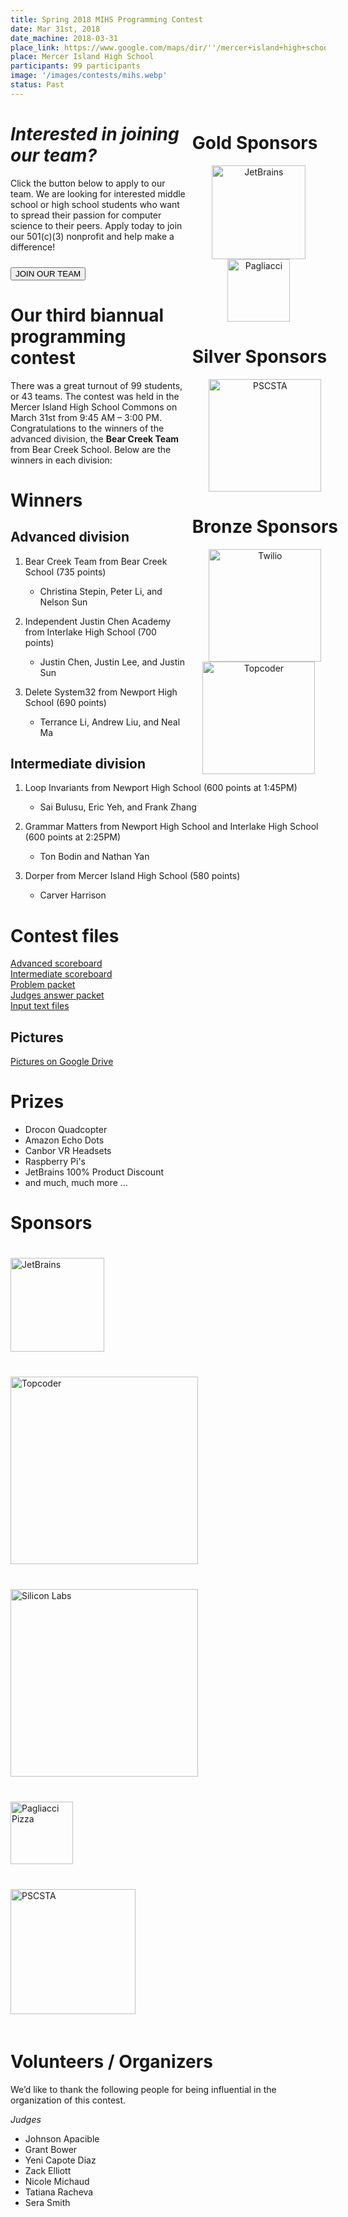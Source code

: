 ```yaml
---
title: Spring 2018 MIHS Programming Contest
date: Mar 31st, 2018
date_machine: 2018-03-31
place_link: https://www.google.com/maps/dir/''/mercer+island+high+school/data=!4m5!4m4!1m0!1m2!1m1!1s0x54906bdae7961a9d:0x6e6caf34f523feb?sa=X&ved=2ahUKEwievorr45fdAhWEIjQIHTEbCswQ9RcwD3oECAoQEQ
place: Mercer Island High School
participants: 99 participants
image: '/images/contests/mihs.webp'
status: Past
---
```


<div style="float: right; margin-right: -20px; margin-left: 10px; text-align: center;">
  <h1 style="text-align: left;"><b>Gold Sponsors</b></h1>
  <a href="https://jetbrains.com"><img src="/images/partners/jetbrains.webp" alt="JetBrains" style="width: 150px; margin-right: 20px;"></a> <br> 
  <a href="https://pagliacci.com"><img src="/images/partners/pagliacci.webp" alt="Pagliacci" style="width: 100px; margin-right: 20px;"></a>
  <h1 style="text-align: left"><b>Silver Sponsors</b></h1>
  <a href="http://pscsta.org"><img src="/images/partners/pscsta.webp" alt="PSCSTA" style="width:180px;"></a>
  <h1 style="text-align: left"><b>Bronze Sponsors</b></h1>
  <a href="https://twilio.com"><img src="/images/partners/twilio.webp" alt="Twilio" style="width:180px;"></a> <br> 
  <a href="https://topcoder.com"><img src="/images/partners/topcoder.webp" alt="Topcoder" style="width: 180px; margin-right: 20px;"></a>
</div>

# _Interested in joining our team?_

Click the button below to apply to our team. We are looking for interested middle school or high school students who want to spread their passion for computer science to their peers. Apply today to join our 501(c)(3) nonprofit and help make a difference!

<a href = "/contests/create"><button class = "contests-header-section-button" style="margin-top:10px">JOIN OUR TEAM</button></a>

# Our third biannual programming contest

There was a great turnout of 99 students, or 43 teams. The contest was held in the Mercer Island High School Commons on March 31st from 9:45 AM – 3:00 PM. Congratulations to the winners of the advanced division, the **Bear Creek Team** from Bear Creek School. Below are the winners in each division:

# Winners

## Advanced division

1. Bear Creek Team from Bear Creek School (735 points)

    - Christina Stepin, Peter Li, and Nelson Sun
2. Independent Justin Chen Academy from Interlake High School (700 points)

    - Justin Chen, Justin Lee, and Justin Sun
3. Delete System32 from Newport High School (690 points)

    - Terrance Li, Andrew Liu, and Neal Ma

## Intermediate division

1. Loop Invariants from Newport High School (600 points at 1:45PM)

    - Sai Bulusu, Eric Yeh, and Frank Zhang
2. Grammar Matters from Newport High School and Interlake High School (600 points at 2:25PM)

    - Ton Bodin and Nathan Yan
3. Dorper from Mercer Island High School (580 points)

    - Carver Harrison

# Contest files

[Advanced scoreboard](/assets/docs/spring_2018_mihs/advanced_scoreboard.pdf)  
[Intermediate scoreboard](/assets/docs/spring_2018_mihs/intermediate_scoreboard.pdf)  
[Problem packet](/assets/docs/spring_2018_mihs/problem_set.pdf)  
[Judges answer packet](/assets/docs/spring_2018_mihs/judges_data.pdf)  
[Input text files](/assets/docs/spring_2018_mihs/inputs_outputs.zip)

## Pictures

[Pictures on Google Drive](https://drive.google.com/open?id=1Ep1Sir6RpCket1obA31HkLMc-SP4SPjn)

# Prizes

- Drocon Quadcopter
- Amazon Echo Dots
- Canbor VR Headsets
- Raspberry Pi's
- JetBrains 100% Product Discount
- and much, much more ...

# Sponsors

<div>
  <a href="https://jetbrains.com">
    <img src="/images/partners/jetbrains.webp" alt="JetBrains" style="width: 150px; margin-top: 20px; margin-bottom: 20px;">
  </a>
</div>
<div>
  <a href="https://www.topcoder.com/">
    <img src="/images/partners/topcoder.webp" alt="Topcoder" style="width: 300px; margin-top: 20px; margin-bottom: 20px;">
  </a>
</div>

<div>
  <a href="https://twilio.com">
    <img src="/images/partners/twilio.webp" alt="Silicon Labs" style="width: 300px; margin-top: 20px; margin-bottom: 20px;">
  </a>
</div>
<div>
  <a href="https://www.pagliacci.com/">
    <img src="/images/partners/pagliacci.webp" alt="Pagliacci Pizza" style="width: 100px; margin-top: 20px; margin-bottom: 20px;">
  </a>
</div>

<div>
  <a href="http://pscsta.org/">
    <img src="/images/partners/pscsta.webp" alt="PSCSTA" style="width: 200px; margin-top: 20px; margin-bottom: 20px;">
  </a>
</div>

# Volunteers / Organizers

We’d like to thank the following people for being influential in the organization of this contest.

_Judges_

- Johnson Apacible
- Grant Bower
- Yeni Capote Diaz
- Zack Elliott
- Nicole Michaud
- Tatiana Racheva
- Sera Smith
